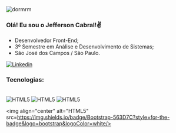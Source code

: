 ##
![dormrm](https://user-images.githubusercontent.com/82785756/151638208-5f253540-ba83-43cf-ae94-dde60b643891.gif)

### Olá! Eu sou o Jefferson Cabral!✌️

- Desenvolvedor Front-End;
- 3º Semestre em Análise e Desenvolvimento de Sistemas;
- São José dos Campos / São Paulo.
 
[![Linkedin](https://img.shields.io/badge/LinkedIn-0077B5?style=for-the-badge&logo=linkedin&logoColor=white)](https://www.linkedin.com/in/jeffersoncabralsilva/)


### Tecnologias:

<div style="display: inline_block"><br>
  <img   align="center" alt="HTML5" src="https://img.shields.io/badge/HTML5-E34F26?style=for-the-badge&logo=html5&logoColor=white"/>
  <img   align="center" alt="HTML5" src=https://img.shields.io/badge/CSS-239120?&style=for-the-badge&logo=css3&logoColor=white"/>
  <img   align="center" alt="HTML5" src=https://img.shields.io/badge/JavaScript-F7DF1E?style=for-the-badge&logo=javascript&logoColor=black/>

  <img   align="center" alt="HTML5" src=https://img.shields.io/badge/Bootstrap-563D7C?style=for-the-badge&logo=bootstrap&logoColor=white/>
</div>
                                   
